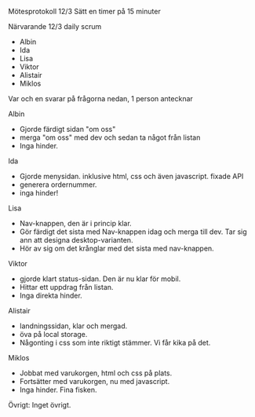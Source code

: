 Mötesprotokoll 12/3
Sätt en timer på 15 minuter

Närvarande 12/3 daily scrum
* Albin
* Ida
* Lisa
* Viktor
* Alistair
* Miklos

Var och en svarar på frågorna nedan, 1 person antecknar

Albin
* Gjorde färdigt sidan "om oss"
* merga "om oss" med dev och sedan ta något från listan
* Inga hinder.

Ida
* Gjorde menysidan. inklusive html, css och även javascript. fixade API
* generera ordernummer.
* inga hinder!

Lisa
* Nav-knappen, den är i princip klar.
* Gör färdigt det sista med Nav-knappen idag och merga till dev. Tar sig ann att designa desktop-varianten.
* Hör av sig om det krånglar med det sista med nav-knappen.

Viktor
* gjorde klart status-sidan. Den är nu klar för mobil.
* Hittar ett uppdrag från listan.
* Inga direkta hinder.

Alistair

* landningssidan, klar och mergad.
* öva på local storage.
* Någonting i css som inte riktigt stämmer. Vi får kika på det.

Miklos

* Jobbat med varukorgen, html och css på plats.
* Fortsätter med varukorgen, nu med javascript.
* Inga hinder. Fina fisken.

Övrigt:
Inget övrigt.

